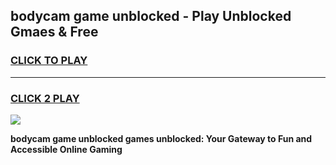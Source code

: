 
## bodycam game unblocked - Play Unblocked Gmaes & Free
<h3>
<a href="https://news.freeplayer.one?title=bodycam_game_unblocked&ref=23F">CLICK TO PLAY</a></h3>
<hr>

<h3>
<a href="https://news.freeplayer.one?title=bodycam_game_unblocked&ref=23F">CLICK 2 PLAY</a>
  
</h3>

<a href="https://news.freeplayer.one?title=bodycam_game_unblocked&ref=23F/"><img src="https://clearcache.store/games.png"></a>


**bodycam game unblocked games unblocked: Your Gateway to Fun and Accessible Online Gaming**
